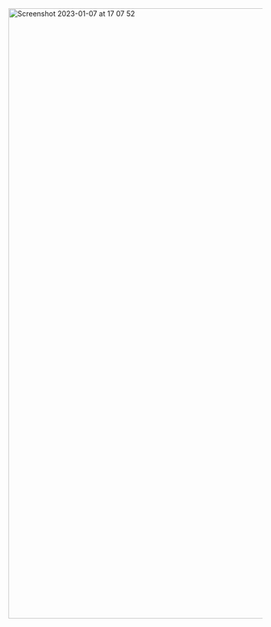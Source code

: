 <img width="1210" alt="Screenshot 2023-01-07 at 17 07 52" src="https://user-images.githubusercontent.com/11314278/211157524-1a35ed71-7411-41da-aebc-7178394f9520.png">
